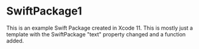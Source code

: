 # SwiftPackage1

This is an example Swift Package created in Xcode 11. This is mostly just a template with the SwiftPackage "text" property changed and a function added.

